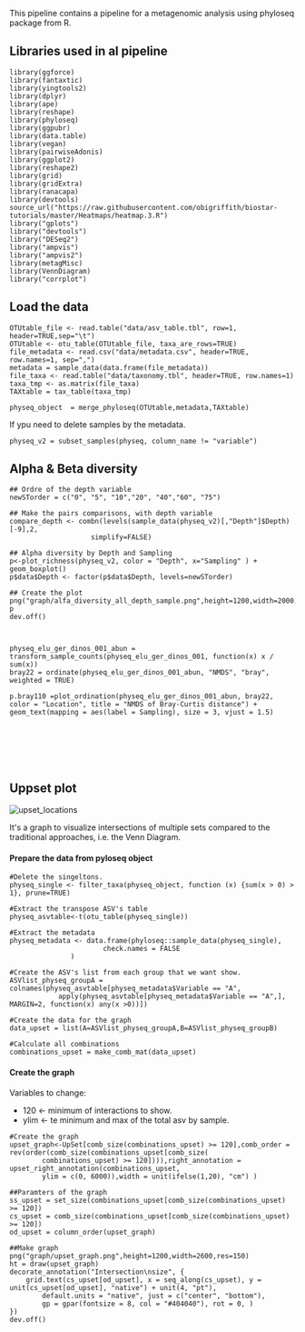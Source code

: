 This pipeline contains a pipeline for a metagenomic analysis using phyloseq package from R.


## Libraries used in al pipeline

```{.r}
library(ggforce)
library(fantaxtic)
library(yingtools2)
library(dplyr)
library(ape)
library(reshape)
library(phyloseq)
library(ggpubr)
library(data.table)
library(vegan)
library(pairwiseAdonis)
library(ggplot2)
library(reshape2)
library(grid)
library(gridExtra)
library(ranacapa)
library(devtools)
source_url("https://raw.githubusercontent.com/obigriffith/biostar-tutorials/master/Heatmaps/heatmap.3.R")
library("gplots")
library("devtools")
library("DESeq2")
library("ampvis")
library("ampvis2")
library(metagMisc)
library(VennDiagram)
library("corrplot")
```

## Load the data
```{.r}
OTUtable_file <- read.table("data/asv_table.tbl", row=1, header=TRUE,sep="\t")
OTUtable <- otu_table(OTUtable_file, taxa_are_rows=TRUE)
file_metadata <- read.csv("data/metadata.csv", header=TRUE, row.names=1, sep=",")
metadata = sample_data(data.frame(file_metadata))
file_taxa <- read.table("data/taxonomy.tbl", header=TRUE, row.names=1) 
taxa_tmp <- as.matrix(file_taxa)
TAXtable = tax_table(taxa_tmp)

physeq_object  = merge_phyloseq(OTUtable,metadata,TAXtable)
```
If ypu need to delete samples by the metadata. 

```{.r}
physeq_v2 = subset_samples(physeq, column_name != "variable")
```


## Alpha & Beta diversity
```{.r}
## Ordre of the depth variable
newSTorder = c("0", "5", "10","20", "40","60", "75")

## Make the pairs comparisons, with depth variable
compare_depth <- combn(levels(sample_data(physeq_v2)[,"Depth"]$Depth)[-9],2,
                    simplify=FALSE)

## Alpha diversity by Depth and Sampling
p<-plot_richness(physeq_v2, color = "Depth", x="Sampling" ) + geom_boxplot()
p$data$Depth <- factor(p$data$Depth, levels=newSTorder)

## Create the plot
png("graph/alfa_diversity_all_depth_sample.png",height=1200,width=2000,res=150)
p
dev.off()



physeq_elu_ger_dinos_001_abun = transform_sample_counts(physeq_elu_ger_dinos_001, function(x) x / sum(x))
bray22 = ordinate(physeq_elu_ger_dinos_001_abun, "NMDS", "bray", weighted = TRUE)

p.bray110 =plot_ordination(physeq_elu_ger_dinos_001_abun, bray22, color = "Location", title = "NMDS of Bray-Curtis distance") + geom_text(mapping = aes(label = Sampling), size = 3, vjust = 1.5)







```

## Uppset plot
![upset_locations](https://user-images.githubusercontent.com/25608100/124742211-c610cc00-df1c-11eb-82a1-28b4f61600cc.png)

It's a graph to visualize intersections of multiple sets compared to the traditional approaches, i.e. the Venn Diagram.

#### Prepare the data from pyloseq object
```{.r}
#Delete the singeltons.
physeq_single <- filter_taxa(physeq_object, function (x) {sum(x > 0) > 1}, prune=TRUE)

#Extract the transpose ASV's table
physeq_asvtable<-t(otu_table(physeq_single))

#Extract the metadata
physeq_metadata <- data.frame(phyloseq::sample_data(physeq_single), 
                       check.names = FALSE
		       )

#Create the ASV's list from each group that we want show.
ASVlist_physeq_groupA = colnames(physeq_asvtable[physeq_metadata$Variable == "A", 
			apply(physeq_asvtable[physeq_metadata$Variable == "A",], MARGIN=2, function(x) any(x >0))])

#Create the data for the graph
data_upset = list(A=ASVlist_physeq_groupA,B=ASVlist_physeq_groupB)

#Calculate all combinations
combinations_upset = make_comb_mat(data_upset)
```
#### Create the graph

Variables to change:
* 120 <- minimum of interactions to show.
* ylim <- te minimum and max of the total asv by sample.
```{.r}
#Create the graph
upset_graph<-UpSet[comb_size(combinations_upset) >= 120],comb_order = rev(order(comb_size(combinations_upset[comb_size(
	    combinations_upset) >= 120]))),right_annotation = upset_right_annotation(combinations_upset,
	    ylim = c(0, 6000)),width = unit(ifelse(1,20), "cm") )

##Paramters of the graph
ss_upset = set_size(combinations_upset[comb_size(combinations_upset) >= 120])
cs_upset = comb_size(combinations_upset[comb_size(combinations_upset) >= 120])
od_upset = column_order(upset_graph)

##Make graph
png("graph/upset_graph.png",height=1200,width=2600,res=150)
ht = draw(upset_graph)
decorate_annotation("Intersection\nsize", {
    grid.text(cs_upset[od_upset], x = seq_along(cs_upset), y = unit(cs_upset[od_upset], "native") + unit(4, "pt"), 
        default.units = "native", just = c("center", "bottom"), 
        gp = gpar(fontsize = 8, col = "#404040"), rot = 0, )
})
dev.off()
```

